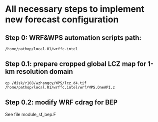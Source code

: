 # All necessary steps to implement new forecast configuration
## Step 0: WRF&WPS automation scripts path:
```
/home/pathop/local.01/wrffc.intel
```
## Step 0.1: prepare cropped global LCZ map for 1-km resolution domain
```
cp /disk/r108/wzhangcy/WPS/lcz_d4.tif /home/pathop/local.01/wrffc.intel/wrf/WPS.OneAPI.z
```
## Step 0.2: modify WRF cdrag for BEP
See file module_sf_bep.F
